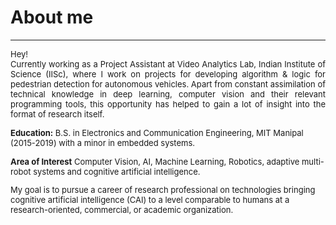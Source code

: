 # About me
---
<p align="justify">
<font size="-1">Hey!<br>
Currently working as a Project Assistant at Video Analytics Lab, Indian Institute of Science (IISc), where I work on projects for developing algorithm & logic for pedestrian detection for autonomous vehicles. Apart from constant assimilation of technical knowledge in deep learning, computer vision and their relevant programming tools, this opportunity has helped to gain a lot of insight into the format of research itself. 

**Education:** B.S. in Electronics and Communication Engineering, MIT Manipal (2015-2019) with a minor in embedded systems.

**Area of Interest** Computer Vision, AI, Machine Learning, Robotics, adaptive multi-robot systems and cognitive artificial intelligence. 

My goal is to pursue a career of research professional on technologies bringing cognitive artificial intelligence (CAI) to a level comparable to humans at a research-oriented, commercial, or academic organization.
